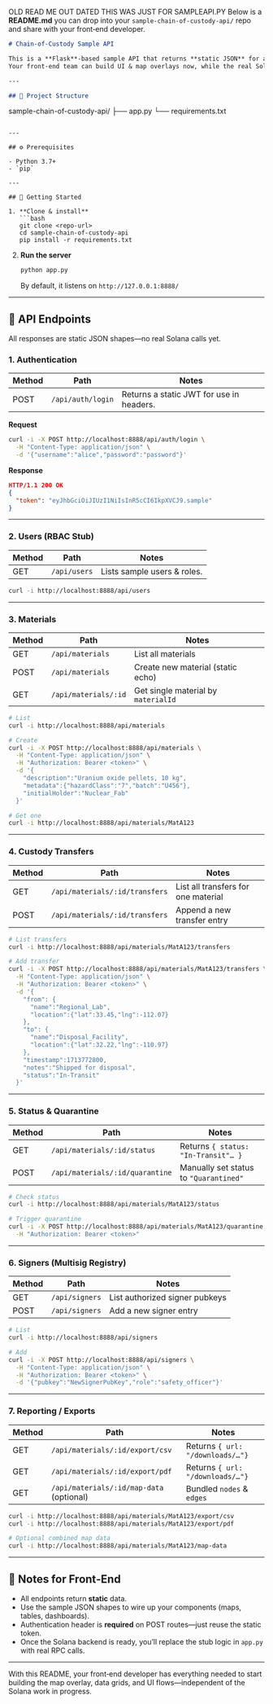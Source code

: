OLD READ ME OUT DATED THIS WAS JUST FOR SAMPLEAPI.PY Below is a **README.md** you can drop into your `sample-chain-of-custody-api/` repo and share with your front‑end developer.

```markdown
# Chain‑of‑Custody Sample API

This is a **Flask**‑based sample API that returns **static JSON** for all endpoints.  
Your front‑end team can build UI & map overlays now, while the real Solana backend is in progress.

---

## 📁 Project Structure

```
sample-chain-of-custody-api/
├── app.py
└── requirements.txt
```

---

## ⚙️ Prerequisites

- Python 3.7+
- `pip`

---

## 🚀 Getting Started

1. **Clone & install**  
   ```bash
   git clone <repo-url>
   cd sample-chain-of-custody-api
   pip install -r requirements.txt
   ```

2. **Run the server**  
   ```bash
   python app.py
   ```
   By default, it listens on `http://127.0.0.1:8888/`

---

## 🔌 API Endpoints

All responses are static JSON shapes—no real Solana calls yet.

### 1. Authentication

| Method | Path                  | Notes                                      |
| ------ | --------------------- | ------------------------------------------ |
| POST   | `/api/auth/login`     | Returns a static JWT for use in headers.   |

**Request**

```bash
curl -i -X POST http://localhost:8888/api/auth/login \
  -H "Content-Type: application/json" \
  -d '{"username":"alice","password":"password"}'
```

**Response**

```json
HTTP/1.1 200 OK
{
  "token": "eyJhbGciOiJIUzI1NiIsInR5cCI6IkpXVCJ9.sample"
}
```

---

### 2. Users (RBAC Stub)

| Method | Path           | Notes                          |
| ------ | -------------- | ------------------------------ |
| GET    | `/api/users`   | Lists sample users & roles.    |

```bash
curl -i http://localhost:8888/api/users
```

---

### 3. Materials

| Method | Path                   | Notes                                         |
| ------ | ---------------------- | --------------------------------------------- |
| GET    | `/api/materials`       | List all materials                            |
| POST   | `/api/materials`       | Create new material (static echo)             |
| GET    | `/api/materials/:id`   | Get single material by `materialId`           |

```bash
# List
curl -i http://localhost:8888/api/materials

# Create
curl -i -X POST http://localhost:8888/api/materials \
  -H "Content-Type: application/json" \
  -H "Authorization: Bearer <token>" \
  -d '{
    "description":"Uranium oxide pellets, 10 kg",
    "metadata":{"hazardClass":"7","batch":"U456"},
    "initialHolder":"Nuclear_Fab"
  }'

# Get one
curl -i http://localhost:8888/api/materials/MatA123
```

---

### 4. Custody Transfers

| Method | Path                                            | Notes                                 |
| ------ | ----------------------------------------------- | ------------------------------------- |
| GET    | `/api/materials/:id/transfers`                  | List all transfers for one material   |
| POST   | `/api/materials/:id/transfers`                  | Append a new transfer entry           |

```bash
# List transfers
curl -i http://localhost:8888/api/materials/MatA123/transfers

# Add transfer
curl -i -X POST http://localhost:8888/api/materials/MatA123/transfers \
  -H "Content-Type: application/json" \
  -H "Authorization: Bearer <token>" \
  -d '{
    "from": {
      "name":"Regional_Lab",
      "location":{"lat":33.45,"lng":-112.07}
    },
    "to": {
      "name":"Disposal_Facility",
      "location":{"lat":32.22,"lng":-110.97}
    },
    "timestamp":1713772800,
    "notes":"Shipped for disposal",
    "status":"In-Transit"
  }'
```

---

### 5. Status & Quarantine

| Method | Path                                   | Notes                                 |
| ------ | -------------------------------------- | ------------------------------------- |
| GET    | `/api/materials/:id/status`            | Returns `{ status: "In‑Transit"… }`   |
| POST   | `/api/materials/:id/quarantine`        | Manually set status to `"Quarantined"`|

```bash
# Check status
curl -i http://localhost:8888/api/materials/MatA123/status

# Trigger quarantine
curl -i -X POST http://localhost:8888/api/materials/MatA123/quarantine \
  -H "Authorization: Bearer <token>"
```

---

### 6. Signers (Multisig Registry)

| Method | Path           | Notes                            |
| ------ | -------------- | -------------------------------- |
| GET    | `/api/signers` | List authorized signer pubkeys   |
| POST   | `/api/signers` | Add a new signer entry           |

```bash
# List
curl -i http://localhost:8888/api/signers

# Add
curl -i -X POST http://localhost:8888/api/signers \
  -H "Content-Type: application/json" \
  -H "Authorization: Bearer <token>" \
  -d '{"pubkey":"NewSignerPubKey","role":"safety_officer"}'
```

---

### 7. Reporting / Exports

| Method | Path                                             | Notes                          |
| ------ | ------------------------------------------------ | ------------------------------ |
| GET    | `/api/materials/:id/export/csv`                  | Returns `{ url: "/downloads/…"}`
| GET    | `/api/materials/:id/export/pdf`                  | Returns `{ url: "/downloads/…"}`
| GET    | `/api/materials/:id/map-data` (optional)         | Bundled `nodes` & `edges`      |

```bash
curl -i http://localhost:8888/api/materials/MatA123/export/csv
curl -i http://localhost:8888/api/materials/MatA123/export/pdf

# Optional combined map data
curl -i http://localhost:8888/api/materials/MatA123/map-data
```

---

## 🔧 Notes for Front‑End

- All endpoints return **static** data.  
- Use the sample JSON shapes to wire up your components (maps, tables, dashboards).  
- Authentication header is **required** on POST routes—just reuse the static token.  
- Once the Solana backend is ready, you’ll replace the stub logic in `app.py` with real RPC calls.

---

With this README, your front‑end developer has everything needed to start building the map overlay, data grids, and UI flows—independent of the Solana work in progress.
